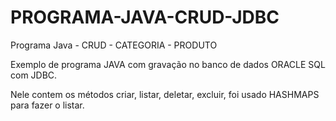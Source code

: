 # PROGRAMA-JAVA-CRUD-JDBC
Programa Java - CRUD  - CATEGORIA - PRODUTO


Exemplo de programa JAVA com gravação no banco de dados ORACLE SQL com JDBC.

Nele contem os métodos criar, listar, deletar, excluir, foi usado HASHMAPS para fazer o listar.
